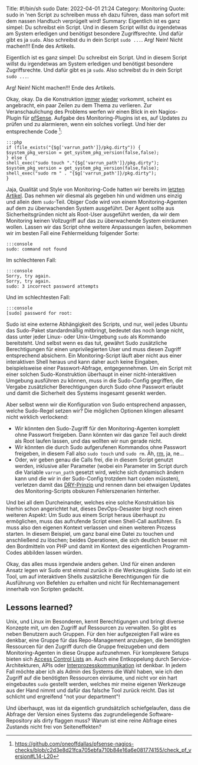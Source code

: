 Title: #!/bin/sh sudo
Date: 2022-04-01 21:24
Category: Monitoring
Quote: sudo in 'nen Script zu schreiben muss eh dazu führen, dass man sofort mit dem nassen Handtuch verprügelt wird!
Summary: Eigentlich ist es ganz simpel: Du schreibst ein Script. Und in diesem Script willst du irgendetwas am System erledigen und benötigst besondere Zugriffsrechte. Und dafür gibt es ja `sudo`. Also schreibst du in dein Script `sudo ...`. Arg! Nein! Nicht machen!!! Ende des Artikels.

Eigentlich ist es ganz simpel: Du schreibst ein Script. Und in diesem Script
willst du irgendetwas am System erledigen und benötigst besondere
Zugriffsrechte. Und dafür gibt es ja `sudo`. Also schreibst du in dein Script
`sudo ...`.

Arg! Nein! Nicht machen!!! Ende des Artikels.

Okay, okay. Da die Konstruktion
[immer](https://github.com/sensu-plugins/sensu-plugins-varnish/blob/41a3f116b7431acd4f7481bbc3f2a8b8df3ccaf5/bin/metrics-varnish.rb#L80-L84)
[wieder](https://github.com/sensu-plugins/sensu-plugins-zfs/blob/2268b75e643069f8a78aa3b8942cb585fdc070d0/lib/sensu-plugins-zfs/zpool.rb#L19-L20)
vorkommt, scheint es angebracht, ein paar Zeilen zu dem Thema zu verlieren. Zur
Veranschaulichung des Problems werfen wir einen Blick in ein Nagios-Plugin für
[pfSense](https://www.pfsense.org/). Aufgabe des Monitoring-Plugins ist es, auf
Updates zu prüfen und zu alarmieren, wenn ein solches vorliegt. Und hier der
entsprechende Code [^nagios_plugin_pfsense_code]:

    :::php
    if (file_exists("{$g['varrun_path']}/pkg.dirty")) {
    $system_pkg_version = get_system_pkg_version(false,false);
    } else {
    shell_exec("sudo touch "."{$g['varrun_path']}/pkg.dirty");
    $system_pkg_version = get_system_pkg_version(false,false);
    shell_exec("sudo rm " . "{$g['varrun_path']}/pkg.dirty");
    }

[^nagios_plugin_pfsense_code]:<https://github.com/oneoffdallas/pfsense-nagios-checks/blob/c2d3e8d21fca705ebfa710b84e16a6e081774155/check_pf_version#L14-L20>

Jaja, Qualität und Style von Monitoring-Code hatten wir bereits im [letzten
Artikel]({filename}sensu_elasticsearch_31_days.md). Das nehmen wir diesmal als
gegeben hin und widmen uns einzig und allein dem `sudo`-Teil. Obiger Code wird
von einem Monitoring-Agenten auf dem zu überwachenden System ausgeführt. Der
Agent sollte aus Sicherheitsgründen nicht als Root-User ausgeführt werden, da
wir dem Monitoring keinen Vollzugriff auf das zu überwachende System einräumen
wollen. Lassen wir das Script ohne weitere Anpassungen laufen, bekommen wir im
besten Fall eine Fehlermeldung folgender Sorte:

    :::console
    sudo: command not found

Im schlechteren Fall:

    :::console
    Sorry, try again.
    Sorry, try again.
    sudo: 3 incorrect password attempts

Und im schlechtesten Fall:

    :::console
    [sudo] password for root:

Sudo ist eine externe Abhängigkeit des Scripts, und nur, weil jedes Ubuntu das
Sudo-Paket standardmäßig mitbringt, bedeutet das noch lange nicht, dass unter
jeder Linux- oder Unix-Umgebung `sudo` als Kommando bereitsteht. Und selbst
wenn es das tut, gewährt Sudo zusätzliche Berechtigungen für einen
unprivilegierten User und muss diesen Zugriff entsprechend absichern. Ein
Monitoring-Script läuft aber nicht aus einer interaktiven Shell heraus und kann
daher auch keine Eingaben, beispielsweise einer Passwort-Abfrage,
entgegennehmen. Um ein Script mit einer solchen Sudo-Konstruktion überhaupt in
einer nicht-interaktiven Umgebung ausführen zu können, muss in die Sudo-Config
gegriffen, die Vergabe zusätzlicher Berechtigungen durch Sudo ohne Passwort
erlaubt und damit die Sicherheit des Systems insgesamt gesenkt werden.

Aber selbst wenn wir die Konfiguration von Sudo entsprechend anpassen, welche
Sudo-Regel setzen wir? Die möglichen Optionen klingen allesamt nicht wirklich
verlockend:

* Wir könnten den Sudo-Zugriff für den Monitoring-Agenten komplett ohne
  Passwort freigeben. Dann könnten wir das ganze Teil auch direkt als Root
  laufen lassen, und das wollten wir nun gerade nicht.
* Wir könnten die durch Sudo aufgerufenen Kommandos ohne Passwort freigeben, in
  diesem Fall also `sudo touch` und `sudo rm`. Äh,
  [rm](https://linux.die.net/man/1/rm), ja, ne...
* Oder, wir geben genau die Calls frei, die in diesem Script genutzt werden,
  inklusive aller Parameter (wobei ein Parameter im Script durch die Variable
  `varrun_path` gesetzt wird, welche sich dynamisch ändern kann und die wir in
  der Sudo-Config trotzdem hart coden müssten), verletzen damit das
  [DRY-Prinzip](https://de.wikipedia.org/wiki/Don%E2%80%99t_repeat_yourself)
  und rennen dann bei etwaigen Updates des Monitoring-Scripts obskuren
  Fehlerszenarien hinterher.

Und bei all dem Durcheinander, welches eine solche Konstruktion bis hierhin
schon angerichtet hat, dieses DevOps-Desaster birgt noch einen weiteren Aspekt:
Um Sudo aus einem Script heraus überhaupt zu ermöglichen, muss das aufrufende
Script einen Shell-Call ausführen. Es muss also den eigenen Kontext verlassen
und einen weiteren Prozess starten. In diesem Beispiel, um ganz banal eine
Datei zu touchen und anschließend zu löschen; beides Operationen, die sich
deutlich besser mit den Bordmitteln von PHP und damit im Kontext des
eigentlichen Programm-Codes abbilden lassen würden.

Okay, das alles muss irgendwie anders gehen. Und für einen anderen Ansatz legen
wir Sudo erst einmal zurück in die Werkzeugkiste. Sudo ist ein Tool, um auf
interaktiven Shells zusätzliche Berechtigungen für die Ausführung von Befehlen
zu erhalten und nicht für Rechtemanagement innerhalb von Scripten gedacht.

## Lessons learned?

Unix, und Linux im Besonderen, kennt Berechtigungen und bringt diverse Konzepte
mit, um den Zugriff auf Ressourcen zu verwalten. So gibt es neben Benutzern
auch Gruppen. Für den hier aufgezeigten Fall wäre es denkbar, eine Gruppe für
das Repo-Management anzulegen, die benötigten Ressourcen für den Zugriff durch
die Gruppe freizugeben und dem Monitoring-Agenten in diese Gruppe aufzunehmen.
Für komplexere Setups bieten sich [Access Control
Lists](https://wiki.archlinux.org/title/Access_Control_Lists) an. Auch eine
Entkoppelung durch Service-Architekturen, APIs oder
[Interprozesskommunikation](https://de.wikipedia.org/wiki/Interprozesskommunikation)
ist denkbar.  In jedem Fall möchte aber ich als Admin des Systems die Wahl
haben, wie ich den Zugriff auf die benötigten Ressourcen einräume, und nicht
vor ein hart eingebautes `sudo` gestellt werden, welches mir meine eigenen
Werkzeuge aus der Hand nimmt und dafür das falsche Tool zurück reicht. Das ist
schlicht und ergreifend "not your department"!

Und überhaupt, was ist da eigentlich grundsätzlich schiefgelaufen, dass die
Abfrage der Version eines Systems das zugrundeliegende Software-Repository als
dirty flaggen muss? Warum ist eine reine Abfrage eines Zustands nicht frei von
Seiteneffekten?
